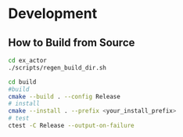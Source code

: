 # Development

## How to Build from Source

```bash
cd ex_actor
./scripts/regen_build_dir.sh

cd build
#build
cmake --build . --config Release
# install
cmake --install . --prefix <your_install_prefix>
# test
ctest -C Release --output-on-failure
```